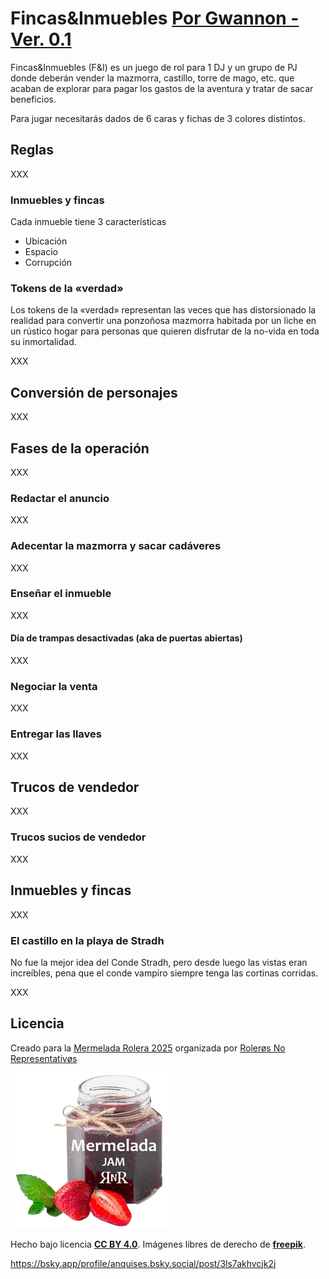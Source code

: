 # Fincas&Inmuebles [Por Gwannon - Ver. 0.1](https://gwannon.itch.io/fincas-e-inmuebles)

Fincas&Inmuebles (F&I) es un juego de rol para 1 DJ y un grupo de PJ donde deberán vender la mazmorra, castillo, torre de mago, etc. que acaban de explorar para pagar los gastos de la aventura y tratar de sacar beneficios.

Para jugar necesitarás dados de 6 caras y fichas de 3 colores distintos.

## Reglas

XXX

### Inmuebles y fincas

Cada inmueble tiene 3 características

* Ubicación
* Espacio
* Corrupción

### Tokens de la «verdad»

Los tokens de la «verdad» representan las veces que has distorsionado la realidad para convertir una ponzoñosa mazmorra habitada por un liche en un rústico hogar para personas que quieren disfrutar de la no-vida en toda su inmortalidad.

XXX

## Conversión de personajes

XXX

## Fases de la operación

XXX

### Redactar el anuncio

XXX

### Adecentar la mazmorra y sacar cadáveres

XXX

### Enseñar el inmueble

XXX

#### Día de trampas desactivadas (aka de puertas abiertas)

XXX

### Negociar la venta

XXX

### Entregar las llaves

XXX

## Trucos de vendedor

XXX

### Trucos sucios de vendedor

XXX

## Inmuebles y fincas

XXX

### El castillo en la playa de Stradh

No fue la mejor idea del Conde Stradh, pero desde luego las vistas eran increíbles, pena que el conde vampiro siempre tenga las cortinas corridas.

XXX

## Licencia

Creado para la [Mermelada Rolera 2025](https://itch.io/jam/mermelada-rolera-rnr-2025) organizada por [Rolerøs No Representativøs](https://rolerosnorepresentativos.itch.io/)

[![Mermelada Rolera 2025](./images/mermelada-rolera.png "Mermelada Rolera 2025")](https://itch.io/jam/mermelada-rolera-rnr-2025 "Mermelada Rolera 2025")

Hecho bajo licencia **[CC BY 4.0](https://creativecommons.org/licenses/by/4.0/legalcode.es)**. Imágenes libres de derecho de **[freepik](https://www.freepik.com/)**.


https://bsky.app/profile/anquises.bsky.social/post/3ls7akhvcjk2j